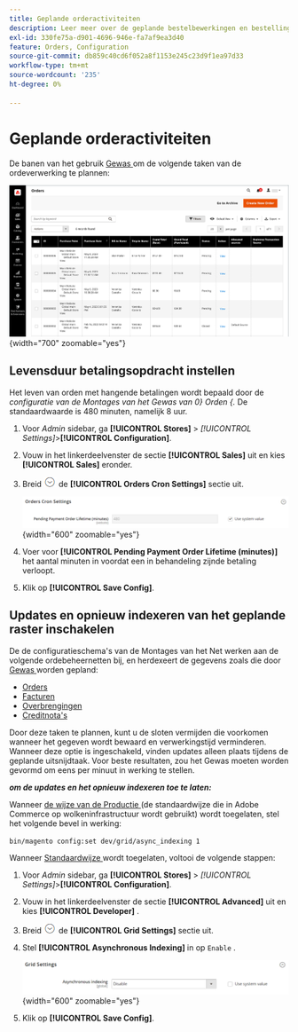 ```yaml
---
title: Geplande orderactiviteiten
description: Leer meer over de geplande bestelbewerkingen en bestellingen die deze functionaliteit ondersteunen.
exl-id: 330fe75a-d901-4696-946e-fa7af9ea3d40
feature: Orders, Configuration
source-git-commit: db859c40cd6f052a8f1153e245c23d9f1ea97d33
workflow-type: tm+mt
source-wordcount: '235'
ht-degree: 0%

---
```


# Geplande orderactiviteiten

De banen van het gebruik [ Gewas ](../systems/cron.md) om de volgende taken van de ordeverwerking te plannen:

![ het net van Orden ](./assets/orders-grid.png){width="700" zoomable="yes"}

## Levensduur betalingsopdracht instellen

Het leven van orden met hangende betalingen wordt bepaald door de _configuratie van de Montages van het Gewas van 0} Orden {._ De standaardwaarde is 480 minuten, namelijk 8 uur.

1. Voor _Admin_ sidebar, ga **[!UICONTROL Stores]** > _[!UICONTROL Settings]_>**[!UICONTROL Configuration]**.

1. Vouw in het linkerdeelvenster de sectie **[!UICONTROL Sales]** uit en kies **[!UICONTROL Sales]** eronder.

1. Breid ![ selecteur van de Uitbreiding ](../assets/icon-display-expand.png) de **[!UICONTROL Orders Cron Settings]** sectie uit.

   ![ orden de Montages van het Gewas ](../configuration-reference/sales/assets/sales-orders-cron-settings.png){width="600" zoomable="yes"}

1. Voer voor **[!UICONTROL Pending Payment Order Lifetime (minutes)]** het aantal minuten in voordat een in behandeling zijnde betaling verloopt.

1. Klik op **[!UICONTROL Save Config]**.

## Updates en opnieuw indexeren van het geplande raster inschakelen

De de configuratieschema&#39;s van de Montages van het Net werken aan de volgende ordebeheernetten bij, en herdexeert de gegevens zoals die door [ Gewas ](../systems/cron.md) worden gepland:

- [Orders](orders.md#orders-workspace)
- [Facturen](invoices.md)
- [Overbrengingen](shipments.md)
- [Creditnota&#39;s](credit-memos.md)

Door deze taken te plannen, kunt u de sloten vermijden die voorkomen wanneer het gegeven wordt bewaard en verwerkingstijd verminderen. Wanneer deze optie is ingeschakeld, vinden updates alleen plaats tijdens de geplande uitsnijdtaak. Voor beste resultaten, zou het Gewas moeten worden gevormd om eens per minuut in werking te stellen.

**_om de updates en het opnieuw indexeren toe te laten:_**

Wanneer [ de wijze van de Productie ](https://experienceleague.adobe.com/docs/commerce-operations/configuration-guide/setup/application-modes.html#production-mode) (de standaardwijze die in Adobe Commerce op wolkeninfrastructuur wordt gebruikt) wordt toegelaten, stel het volgende bevel in werking:

``bin/magento config:set dev/grid/async_indexing 1``

Wanneer [ Standaardwijze ](https://experienceleague.adobe.com/docs/commerce-operations/configuration-guide/setup/application-modes.html#default-mode) wordt toegelaten, voltooi de volgende stappen:

1. Voor _Admin_ sidebar, ga **[!UICONTROL Stores]** > _[!UICONTROL Settings]_>**[!UICONTROL Configuration]**.

1. Vouw in het linkerdeelvenster de sectie **[!UICONTROL Advanced]** uit en kies **[!UICONTROL Developer]** .

1. Breid ![ selecteur van de Uitbreiding ](../assets/icon-display-expand.png) de **[!UICONTROL Grid Settings]** sectie uit.

1. Stel **[!UICONTROL Asynchronous Indexing]** in op `Enable` .

   ![ de Montages van het Net ](../configuration-reference/advanced/assets/developer-grid-settings.png){width="600" zoomable="yes"}

1. Klik op **[!UICONTROL Save Config]**.
